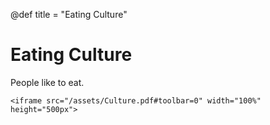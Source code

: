 @def title = "Eating Culture"

# Eating Culture

People like to eat.

<!-- Source: https://www.w3docs.com/snippets/html/how-to-embed-pdf-in-html.html -->
~~~
<iframe src="/assets/Culture.pdf#toolbar=0" width="100%" height="500px">
~~~
